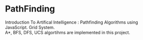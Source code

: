 # PathFinding
Introduction To Artifical Intelligence : Pathfinding Algorithms using JavaScript.  Grid System.  
A*, BFS, DFS, UCS algortihms are implemented in this project.
